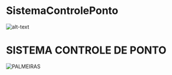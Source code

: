 # SistemaControlePonto

![alt-text](https://unsplash.com/pt-br/fotografias/silhueta-de-palmeiras-contra-um-ceu-roxo-_v4sEadZMJk)

# SISTEMA CONTROLE DE PONTO
![PALMEIRAS]('https://unsplash.com/pt-br/fotografias/silhueta-de-palmeiras-contra-um-ceu-roxo-_v4sEadZMJk')
